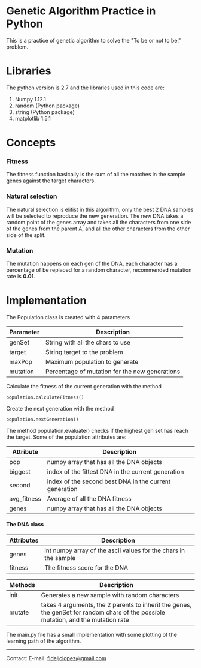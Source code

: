 # Genetic Algorithm Practice in Python

This is a practice of genetic algorithm to solve the "To be or not to be."  problem. 


# Libraries

The python version is 2.7 and the libraries used in this code are:
1. Numpy 1.12.1
2. random (Python package)
3. string (Python package)
4. matplotlib 1.5.1

# Concepts
### Fitness
The fitness function basically is the sum of all the matches in the sample genes against the target characters.
### Natural selection
The natural selection is elitist in this algorithm, only the best 2 DNA samples will be selected to reproduce the new generation. The new DNA takes a random point of the genes array and takes all the characters from one side of the genes from the parent A, and all the other characters from the other side of the split.
### Mutation
The mutation happens on each gen of the DNA, each character has a percentage of be replaced for a random character, recommended mutation rate is **0.01**.
# Implementation
The Population class is created with 4 parameters

|Parameter| Description
|--|--|
|genSet| String with all the chars to use |
|target	| String target to the problem |
|maxPop| Maximum population to generate |
|mutation| Percentage of mutation for the new generations |

Calculate the fitness of the current generation with the method

    population.calculateFitness()

Create the next generation with the method

    population.nextGeneration()
 The method population.evaluate() checks if the highest gen set has reach the target.
 Some of the population attributes are:
 
|Attribute| Description  |
|--|--|
|pop| numpy array that has all the DNA objects |
|biggest| index of the fittest DNA in the current generation |
|second| index of the second best DNA in the current generation |
|avg_fitness| Average of all the DNA fitness |
|genes| numpy array that has all the DNA objects |

#### The DNA class
|Attributes|  Description|
|--|--|
|genes|int numpy array of the ascii values for the chars in the sample|
|fitness|The fitness score for the DNA

|Methods| Description|
|--|--|
|init|Generates a new sample with random characters|
|mutate| takes 4 arguments, the 2 parents to inherit the genes, the genSet for random chars of the possible mutation, and the mutation rate

The main.py file has a small implementation with some plotting of the learning path of the algorithm.


----------


Contact:
E-mail: fideljclopez@gmail.com